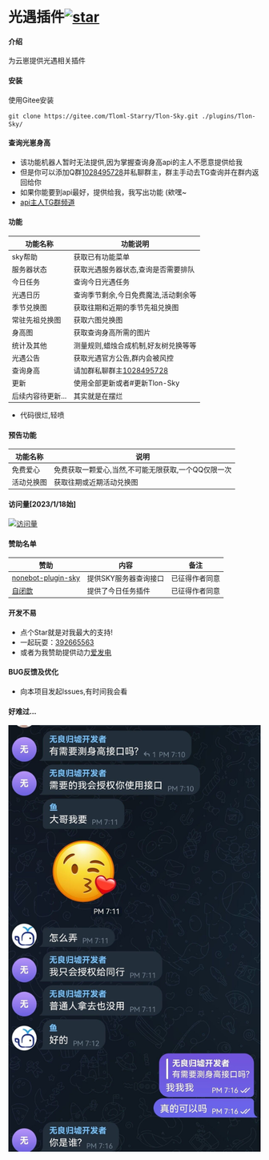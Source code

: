 # 光遇插件<a href='https://gitee.com/Tloml-Starry/SKY-GuangYu-plugin/stargazers'><img src='https://gitee.com/Tloml-Starry/SKY-GuangYu-plugin/badge/star.svg?theme=dark' alt='star'></img></a>

#### 介绍
为云崽提供光遇相关插件

#### 安装
使用Gitee安装
```
git clone https://gitee.com/Tloml-Starry/Tlon-Sky.git ./plugins/Tlon-Sky/
```
#### 查询光崽身高
* 该功能机器人暂时无法提供,因为掌握查询身高api的主人不愿意提供给我
* 但是你可以添加Q群[1028495728](https://jq.qq.com/?_wv=1027&k=YQ2G0IP6)并私聊群主，群主手动去TG查询并在群内返回给你
* 如果你能要到api最好，提供给我，我写出功能 (欸嘿~
* [api主人TG群频道](https://t.me/+TWTYabitFzRkNjU1)
#### 功能
| 功能名称  |  功能说明  |
|-------| ----- |
| sky帮助| 获取已有功能菜单 |
| 服务器状态 | 获取光遇服务器状态,查询是否需要排队 |
| 今日任务 | 查询今日光遇任务 |
| 光遇日历 | 查询季节剩余,今日免费魔法,活动剩余等 |
| 季节兑换图 | 获取往期和近期的季节先祖兑换图 |
| 常驻先祖兑换图 | 获取六图兑换图 |
| 身高图 | 获取查询身高所需的图片 | 
| 统计及其他 | 测量规则,蜡烛合成机制,好友树兑换等等 |
| 光遇公告 | 获取光遇官方公告,群内会被风控 |
| 查询身高 | 请加群私聊群主[1028495728](https://jq.qq.com/?_wv=1027&k=YQ2G0IP6) |
| 更新 | 使用全部更新或者#更新Tlon-Sky |
| 后续内容待更新... |其实就是在摆烂|
 * 代码很烂,轻喷

#### 预告功能
| 功能名称 | 说明 |
| -------| ----- |
| 免费爱心 | 免费获取一颗爱心,当然,不可能无限获取,一个QQ仅限一次 |
| 活动兑换图 | 获取往期或近期活动兑换图 |

#### 访问量[2023/1/18始]
[![访问量](https://profile-counter.glitch.me/SKY-GuangYu-plugin/count.svg)](https://gitee.com/Tloml-Starry/SKY-GuangYu-plugin/edit/master)


#### 赞助名单
| 赞助 | 内容 | 备注 |
| -------| ----- | ------ |
| [nonebot-plugin-sky](https://github.com/Kaguya233qwq/nonebot_plugin_sky) | 提供SKY服务器查询接口 | 已征得作者同意 |
| [自闭歆](https://gitee.com/xin-closing-fuse) | 提供了今日任务插件 | 已征得作者同意 |


#### 开发不易

 * 点个Star就是对我最大的支持!
 * 一起玩耍：[392665563](https://jq.qq.com/?_wv=1027&k=VQAEpAlH)
 * 或者为我赞助提供动力[爱发电](https://afdian.net/a/Tloml-Starry)
#### BUG反馈及优化
 * 向本项目发起lssues,有时间我会看

#### 好难过...
<p align="center">
<img width = "600" src="resource/QQ图片20230131200416.jpg">
</p>